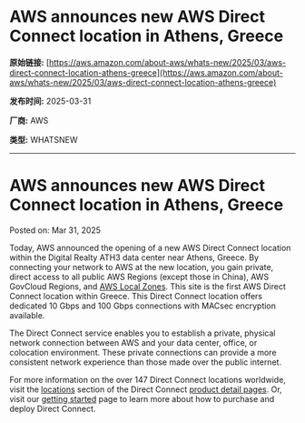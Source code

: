# AWS announces new AWS Direct Connect location in Athens, Greece

**原始链接:** [https://aws.amazon.com/about-aws/whats-new/2025/03/aws-direct-connect-location-athens-greece](https://aws.amazon.com/about-aws/whats-new/2025/03/aws-direct-connect-location-athens-greece)

**发布时间:** 2025-03-31

**厂商:** AWS

**类型:** WHATSNEW

---
# AWS announces new AWS Direct Connect location in Athens, Greece

Posted on: Mar 31, 2025 

Today, AWS announced the opening of a new AWS Direct Connect location within the Digital Realty ATH3 data center near Athens, Greece. By connecting your network to AWS at the new location, you gain private, direct access to all public AWS Regions (except those in China), AWS GovCloud Regions, and [AWS Local Zones](https://aws.amazon.com/about-aws/global-infrastructure/localzones/). This site is the first AWS Direct Connect location within Greece. This Direct Connect location offers dedicated 10 Gbps and 100 Gbps connections with MACsec encryption available.  
  
The Direct Connect service enables you to establish a private, physical network connection between AWS and your data center, office, or colocation environment. These private connections can provide a more consistent network experience than those made over the public internet.  
  
For more information on the over 147 Direct Connect locations worldwide, visit the [locations](https://aws.amazon.com/directconnect/locations/) section of the Direct Connect [product detail pages](https://aws.amazon.com/directconnect). Or, visit our [getting started](https://aws.amazon.com/directconnect/getting-started/) page to learn more about how to purchase and deploy Direct Connect.  

